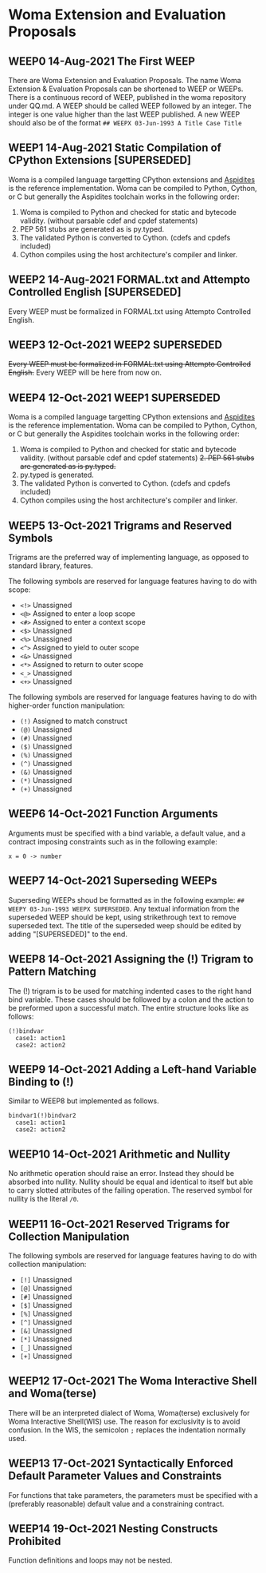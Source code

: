 # Woma Extension and Evaluation Proposals

## WEEP0 14-Aug-2021 The First WEEP
There are Woma Extension and Evaluation Proposals. The name Woma Extension & Evaluation Proposals can be shortened to WEEP or WEEPs. There is a continuous record of WEEP, published in the woma repository under QQ.md. A WEEP should be called WEEP followed by an integer. The integer is one value higher than the last WEEP published.
A new WEEP should also be of the format `## WEEPX 03-Jun-1993 A Title Case Title`

## WEEP1 14-Aug-2021 Static Compilation of CPython Extensions [SUPERSEDED]
Woma is a compiled language targetting CPython extensions and [Aspidites](https://github.com/rjdbcm/Aspidites) is the reference implementation.
Woma can be compiled to Python, Cython, or C but generally the Aspidites toolchain works in the following order:
1. Woma is compiled to Python and checked for static and bytecode validity. (without parsable cdef and cpdef statements)
2. PEP 561 stubs are generated as is py.typed.
3. The validated Python is converted to Cython. (cdefs and cpdefs included)
4. Cython compiles using the host architecture's compiler and linker.

## WEEP2 14-Aug-2021 FORMAL.txt and Attempto Controlled English [SUPERSEDED]
Every WEEP must be formalized in FORMAL.txt using Attempto Controlled English.

## WEEP3 12-Oct-2021 WEEP2 SUPERSEDED
~~Every WEEP must be formalized in FORMAL.txt using Attempto Controlled English.~~
Every WEEP will be here from now on.

## WEEP4 12-Oct-2021 WEEP1 SUPERSEDED
Woma is a compiled language targetting CPython extensions and [Aspidites](https://github.com/rjdbcm/Aspidites) is the reference implementation.
Woma can be compiled to Python, Cython, or C but generally the Aspidites toolchain works in the following order:
1. Woma is compiled to Python and checked for static and bytecode validity. (without parsable cdef and cpdef statements)
~~2. PEP 561 stubs are generated as is py.typed.~~
2. py.typed is generated.
3. The validated Python is converted to Cython. (cdefs and cpdefs included)
4. Cython compiles using the host architecture's compiler and linker.

## WEEP5 13-Oct-2021 Trigrams and Reserved Symbols
Trigrams are the preferred way of implementing language, as opposed to standard library, features. 

The following symbols are reserved for language features having to do with scope:
- `<!>` Unassigned
- `<@>` Assigned to enter a loop scope
- `<#>` Assigned to enter a context scope
- `<$>` Unassigned
- `<%>` Unassigned
- `<^>` Assigned to yield to outer scope
- `<&>` Unassigned
- `<*>` Assigned to return to outer scope
- `<_>` Unassigned
- `<+>` Unassigned

The following symbols are reserved for language features having to do with higher-order function manipulation:
- `(!)` Assigned to match construct
- `(@)` Unassigned
- `(#)` Unassigned
- `($)` Unassigned
- `(%)` Unassigned
- `(^)` Unassigned
- `(&)` Unassigned
- `(*)` Unassigned
- `(+)` Unassigned

## WEEP6 14-Oct-2021 Function Arguments
Arguments must be specified with a bind variable, a default value, and a contract imposing constraints such as in the following example:
```
x = 0 -> number
```

## WEEP7 14-Oct-2021 Superseding WEEPs
Superseding WEEPs shoud be formatted as in the following example: `## WEEPY 03-Jun-1993 WEEPX SUPERSEDED`. Any textual information from the superseded WEEP should be kept, using strikethrough text to remove superseded text. The title of the superseded weep should be edited by adding "[SUPERSEDED]" to the end.

## WEEP8 14-Oct-2021 Assigning the (!) Trigram to Pattern Matching
The (!) trigram is to be used for matching indented cases to the right hand bind variable. These cases should be followed by a colon and the action to be preformed upon a successful match. The entire structure looks like as follows:

```
(!)bindvar
  case1: action1
  case2: action2
```

## WEEP9 14-Oct-2021 Adding a Left-hand Variable Binding to (!)
Similar to WEEP8 but implemented as follows.
```
bindvar1(!)bindvar2
  case1: action1
  case2: action2
```

## WEEP10 14-Oct-2021 Arithmetic and Nullity
No arithmetic operation should raise an error. Instead they should be absorbed into nullity. Nullity should be equal and identical to itself but able to carry slotted attributes of the failing operation. The reserved symbol for nullity is the literal ``/0``.

## WEEP11 16-Oct-2021 Reserved Trigrams for Collection Manipulation
The following symbols are reserved for language features having to do with collection manipulation:
- `[!]` Unassigned
- `[@]` Unassigned
- `[#]` Unassigned
- `[$]` Unassigned
- `[%]` Unassigned
- `[^]` Unassigned
- `[&]` Unassigned
- `[*]` Unassigned
- `[_]` Unassigned
- `[+]` Unassigned

## WEEP12 17-Oct-2021 The Woma Interactive Shell and Woma(terse)
There will be an interpreted dialect of Woma, Woma(terse) exclusively for Woma Interactive Shell(WIS) use. The reason for exclusivity is to avoid confusion. In the WIS, the semicolon ``;`` replaces the indentation normally used.

## WEEP13 17-Oct-2021 Syntactically Enforced Default Parameter Values and Constraints
For functions that take parameters, the parameters must be specified with a (preferably reasonable) default value and a constraining contract.

## WEEP14 19-Oct-2021 Nesting Constructs Prohibited
Function definitions and loops may not be nested.
